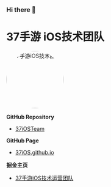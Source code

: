 ### Hi there 👋

<!--
**37iOSTeam/37iOSTeam** is a ✨ _special_ ✨ repository because its `README.md` (this file) appears on your GitHub profile.
-->

# 37手游 iOS技术团队

<img src="/images/37iOSteam.png" width="150" style="height:auto; border-radius:50%" alt="37手游iOS技术团队"/>

**GitHub Repository**
- [37iOSTeam](https://github.com/37iOS)

**GitHub Page**
- [37iOS.github.io](https://37ios.github.io)

**掘金主页**
- [37手游iOS技术运营团队](https://juejin.cn/user/1002387318511214)
